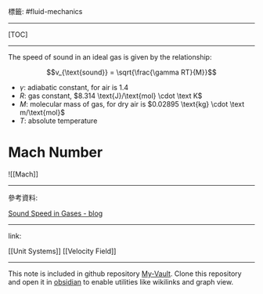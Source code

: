 標籤: #fluid-mechanics 

---

[TOC]

---

The speed of sound in an ideal gas is given by the relationship:

$$v_{\text{sound}} = \sqrt{\frac{\gamma RT}{M}}$$

- $\gamma$: adiabatic constant, for air is $1.4$
- $R$: gas constant, $8.314 \text{J}/\text{mol} \cdot \text K$
- $M$: molecular mass of gas, for dry air is $0.02895 \text{kg} \cdot \text m/\text{mol}$
- $T$: absolute temperature

# Mach Number

![[Mach]]

---

參考資料:

[Sound Speed in Gases - blog](http://hyperphysics.phy-astr.gsu.edu/hbase/Sound/souspe3.html)

---

link:

[[Unit Systems]]
[[Velocity Field]]

---

This note is included in github repository [My-Vault](https://github.com/LittleD3092/My-Vault.git). Clone this repository and open it in [obsidian](https://obsidian.md/) to enable utilities like wikilinks and graph view.
